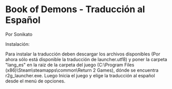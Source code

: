# Book of Demons - Traducción al Español
Por Sonikato


Instalación:

Para instalar la traducción deben descargar los archivos disponibles (Por ahora sólo está disponible la traducción de launcher.utf8) y poner la carpeta "lang_es" en la raiz de la carpeta del juego (C:\Program Files (x86)\Steam\steamapps\common\Return 2 Games), dónde se encuentra r2g_launcher.exe. 
Luego Inicia el juego y elige la traducción al español desde el menú de opciones.
